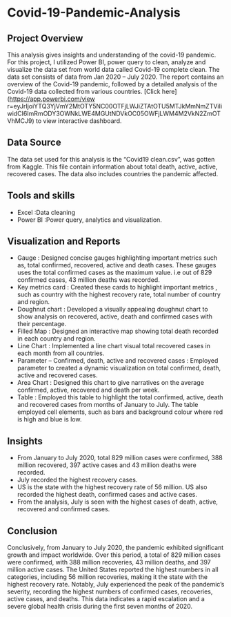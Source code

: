 # Covid-19-Pandemic-Analysis
## Project Overview

This analysis gives insights and understanding of the covid-19 pandemic. For this project, I utilized Power BI, power query to clean, analyze and visualize the data set from world data called Covid-19 complete clean. The data set consists of data from Jan 2020 – July 2020. The report contains an overview of the Covid-19 pandemic, followed by a detailed analysis of the Covid-19 data collected from various countries.  [Click here](https://app.powerbi.com/view r=eyJrIjoiYTQ3YjVmY2MtOTY5NC00OTFjLWJiZTAtOTU5MTJkMmNmZTViIiwidCI6ImRmODY3OWNkLWE4MGUtNDVkOC05OWFjLWM4M2VkN2ZmOTVhMCJ9) to view interactive dashboard.

## Data Source

The data set used for this analysis is the “Covid19 clean.csv”, was gotten from Kaggle. This file contain information about total death, active, active, recovered cases. The data also includes countries the pandemic affected.

## Tools and skills

- Excel :Data cleaning
- Power BI  :Power query, analytics and visualization.

## Visualization and Reports

- Gauge : Designed concise gauges highlighting important metrics such as, total confirmed, recovered, active and death cases. These gauges uses the total confirmed cases as the maximum value. i.e out of 829 confirmed cases, 43 million deaths was recorded.
- Key metrics card : Created these cards to highlight important metrics , such as country with the highest recovery rate, total number of country and region.
- Doughnut chart : Developed a visually appealing doughnut chart to show analysis on recovered, active, death and confirmed cases with their percentage.
- Filled Map : Designed an interactive map showing total death recorded in each country and region.
- Line Chart : Implemented a line chart visual total recovered cases in each month from all countries.
- Parameter – Confirmed, death, active and recovered cases : Employed parameter to created a dynamic  visualization on total confirmed, death, active and recovered cases.
- Area Chart : Designed this chart to give narratives on the average confirmed, active, recovered and death per week.
- Table : Employed this table to highlight the total confirmed, active, death and recovered cases from months of January to July. The table employed cell elements, such as bars and background colour where red is high and blue is low.

## Insights

- From January to July 2020, total 829 million cases were confirmed, 388 million recovered, 397 active cases and 43 million deaths were recorded.
- July recorded the highest recovery cases.
- US is the state with the highest recovery rate of 56 million. US also recorded the highest death, confirmed cases and active cases.
- From the analysis, July is seen with the highest cases of death, active, recovered and confirmed cases.

## Conclusion

Conclusively, from January to July 2020, the pandemic exhibited significant growth and impact worldwide. Over this period, a total of 829 million cases were confirmed, with 388 million recoveries, 43 million deaths, and 397 million active cases. The United States reported the highest numbers in all categories, including 56 million recoveries, making it the state with the highest recovery rate. Notably, July experienced the peak of the pandemic’s severity, recording the highest numbers of confirmed cases, recoveries, active cases, and deaths. This data indicates a rapid escalation and a severe global health crisis during the first seven months of 2020.
